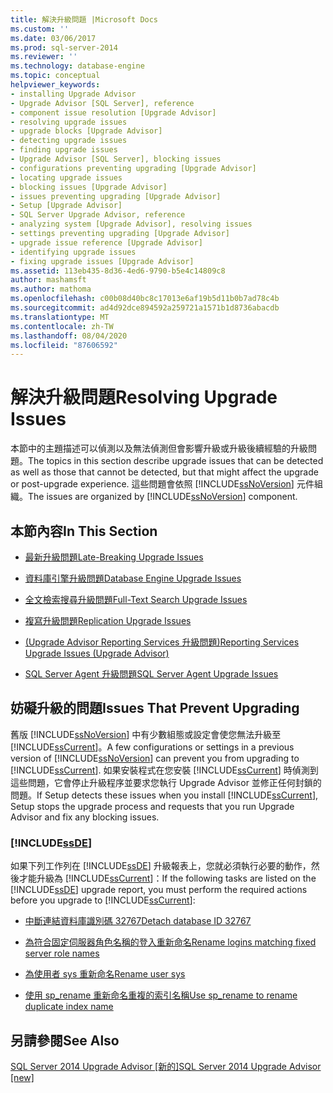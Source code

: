 ```yaml
---
title: 解決升級問題 |Microsoft Docs
ms.custom: ''
ms.date: 03/06/2017
ms.prod: sql-server-2014
ms.reviewer: ''
ms.technology: database-engine
ms.topic: conceptual
helpviewer_keywords:
- installing Upgrade Advisor
- Upgrade Advisor [SQL Server], reference
- component issue resolution [Upgrade Advisor]
- resolving upgrade issues
- upgrade blocks [Upgrade Advisor]
- detecting upgrade issues
- finding upgrade issues
- Upgrade Advisor [SQL Server], blocking issues
- configurations preventing upgrading [Upgrade Advisor]
- locating upgrade issues
- blocking issues [Upgrade Advisor]
- issues preventing upgrading [Upgrade Advisor]
- Setup [Upgrade Advisor]
- SQL Server Upgrade Advisor, reference
- analyzing system [Upgrade Advisor], resolving issues
- settings preventing upgrading [Upgrade Advisor]
- upgrade issue reference [Upgrade Advisor]
- identifying upgrade issues
- fixing upgrade issues [Upgrade Advisor]
ms.assetid: 113eb435-8d36-4ed6-9790-b5e4c14809c8
author: mashamsft
ms.author: mathoma
ms.openlocfilehash: c00b08d40bc8c17013e6af19b5d11b0b7ad78c4b
ms.sourcegitcommit: ad4d92dce894592a259721a1571b1d8736abacdb
ms.translationtype: MT
ms.contentlocale: zh-TW
ms.lasthandoff: 08/04/2020
ms.locfileid: "87606592"
---
```

# <a name="resolving-upgrade-issues"></a><span data-ttu-id="9647d-102">解決升級問題</span><span class="sxs-lookup"><span data-stu-id="9647d-102">Resolving Upgrade Issues</span></span>
  <span data-ttu-id="9647d-103">本節中的主題描述可以偵測以及無法偵測但會影響升級或升級後續經驗的升級問題。</span><span class="sxs-lookup"><span data-stu-id="9647d-103">The topics in this section describe upgrade issues that can be detected as well as those that cannot be detected, but that might affect the upgrade or post-upgrade experience.</span></span> <span data-ttu-id="9647d-104">這些問題會依照 [!INCLUDE[ssNoVersion](../../includes/ssnoversion-md.md)] 元件組織。</span><span class="sxs-lookup"><span data-stu-id="9647d-104">The issues are organized by [!INCLUDE[ssNoVersion](../../includes/ssnoversion-md.md)] component.</span></span>  
  
## <a name="in-this-section"></a><span data-ttu-id="9647d-105">本節內容</span><span class="sxs-lookup"><span data-stu-id="9647d-105">In This Section</span></span>  
  
-   [<span data-ttu-id="9647d-106">最新升級問題</span><span class="sxs-lookup"><span data-stu-id="9647d-106">Late-Breaking Upgrade Issues</span></span>](../../../2014/sql-server/install/late-breaking-upgrade-issues.md)  
  
-   [<span data-ttu-id="9647d-107">資料庫引擎升級問題</span><span class="sxs-lookup"><span data-stu-id="9647d-107">Database Engine Upgrade Issues</span></span>](../../../2014/sql-server/install/database-engine-upgrade-issues.md)  
  
-   [<span data-ttu-id="9647d-108">全文檢索搜尋升級問題</span><span class="sxs-lookup"><span data-stu-id="9647d-108">Full-Text Search Upgrade Issues</span></span>](../../../2014/sql-server/install/full-text-search-upgrade-issues.md)  
  
-   [<span data-ttu-id="9647d-109">複寫升級問題</span><span class="sxs-lookup"><span data-stu-id="9647d-109">Replication Upgrade Issues</span></span>](../../../2014/sql-server/install/replication-upgrade-issues.md)  
  
-   [<span data-ttu-id="9647d-110">&#40;Upgrade Advisor Reporting Services 升級問題&#41;</span><span class="sxs-lookup"><span data-stu-id="9647d-110">Reporting Services Upgrade Issues &#40;Upgrade Advisor&#41;</span></span>](../../../2014/sql-server/install/reporting-services-upgrade-issues-upgrade-advisor.md)  
  
-   [<span data-ttu-id="9647d-111">SQL Server Agent 升級問題</span><span class="sxs-lookup"><span data-stu-id="9647d-111">SQL Server Agent Upgrade Issues</span></span>](../../../2014/sql-server/install/sql-server-agent-upgrade-issues.md)  
  
## <a name="issues-that-prevent-upgrading"></a><span data-ttu-id="9647d-112">妨礙升級的問題</span><span class="sxs-lookup"><span data-stu-id="9647d-112">Issues That Prevent Upgrading</span></span>  
 <span data-ttu-id="9647d-113">舊版 [!INCLUDE[ssNoVersion](../../includes/ssnoversion-md.md)] 中有少數組態或設定會使您無法升級至 [!INCLUDE[ssCurrent](../../includes/sscurrent-md.md)]。</span><span class="sxs-lookup"><span data-stu-id="9647d-113">A few configurations or settings in a previous version of [!INCLUDE[ssNoVersion](../../includes/ssnoversion-md.md)] can prevent you from upgrading to [!INCLUDE[ssCurrent](../../includes/sscurrent-md.md)].</span></span> <span data-ttu-id="9647d-114">如果安裝程式在您安裝 [!INCLUDE[ssCurrent](../../includes/sscurrent-md.md)] 時偵測到這些問題，它會停止升級程序並要求您執行 Upgrade Advisor 並修正任何封鎖的問題。</span><span class="sxs-lookup"><span data-stu-id="9647d-114">If Setup detects these issues when you install [!INCLUDE[ssCurrent](../../includes/sscurrent-md.md)], Setup stops the upgrade process and requests that you run Upgrade Advisor and fix any blocking issues.</span></span>  
  
### [!INCLUDE[ssDE](../../includes/ssde-md.md)]  
 <span data-ttu-id="9647d-115">如果下列工作列在 [!INCLUDE[ssDE](../../includes/ssde-md.md)] 升級報表上，您就必須執行必要的動作，然後才能升級為 [!INCLUDE[ssCurrent](../../includes/sscurrent-md.md)]：</span><span class="sxs-lookup"><span data-stu-id="9647d-115">If the following tasks are listed on the [!INCLUDE[ssDE](../../includes/ssde-md.md)] upgrade report, you must perform the required actions before you upgrade to [!INCLUDE[ssCurrent](../../includes/sscurrent-md.md)]:</span></span>  
  
-   [<span data-ttu-id="9647d-116">中斷連結資料庫識別碼 32767</span><span class="sxs-lookup"><span data-stu-id="9647d-116">Detach database ID 32767</span></span>](../../../2014/sql-server/install/detach-database-id-32767.md)  
  
-   [<span data-ttu-id="9647d-117">為符合固定伺服器角色名稱的登入重新命名</span><span class="sxs-lookup"><span data-stu-id="9647d-117">Rename logins matching fixed server role names</span></span>](../../../2014/sql-server/install/rename-logins-matching-fixed-server-role-names.md)  
  
-   [<span data-ttu-id="9647d-118">為使用者 sys 重新命名</span><span class="sxs-lookup"><span data-stu-id="9647d-118">Rename user sys</span></span>](../../../2014/sql-server/install/rename-user-sys.md)  
  
-   [<span data-ttu-id="9647d-119">使用 sp_rename 重新命名重複的索引名稱</span><span class="sxs-lookup"><span data-stu-id="9647d-119">Use sp_rename to rename duplicate index name</span></span>](../../../2014/sql-server/install/use-sp-rename-to-rename-duplicate-index-name.md)  
  
## <a name="see-also"></a><span data-ttu-id="9647d-120">另請參閱</span><span class="sxs-lookup"><span data-stu-id="9647d-120">See Also</span></span>  
 [<span data-ttu-id="9647d-121">SQL Server 2014 Upgrade Advisor &#91;新的&#93;</span><span class="sxs-lookup"><span data-stu-id="9647d-121">SQL Server 2014 Upgrade Advisor &#91;new&#93;</span></span>](sql-server-2014-upgrade-advisor.md)  
  
  
